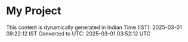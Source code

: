 # My Project

This content is dynamically generated in Indian Time (IST): 2025-03-01 09:22:12 IST
Converted to UTC: 2025-03-01 03:52:12 UTC
